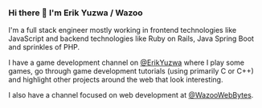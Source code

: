 ### Hi there 👋 I'm Erik Yuzwa / Wazoo

I'm a full stack engineer mostly working in frontend technologies like JavaScript and backend technologies like Ruby on Rails, Java Spring Boot
and sprinkles of PHP.

I have a game development channel on [@ErikYuzwa](https://www.youtube.com/@ErikYuzwa) where I play some games, go through game
development tutorials (using primarily C or C++) and highlight other projects around the web that look interesting.

I also have a channel focused on web development at [@WazooWebBytes](https://www.youtube.com/@WazooWebBytes).

<!--
**erikyuzwa/erikyuzwa** is a ✨ _special_ ✨ repository because its `README.md` (this file) appears on your GitHub profile.

Here are some ideas to get you started:

- 🔭 I’m currently working on ...
- 🌱 I’m currently learning ...
- 👯 I’m looking to collaborate on ...
- 🤔 I’m looking for help with ...
- 💬 Ask me about ...
- 📫 How to reach me: ...
- 😄 Pronouns: ...
- ⚡ Fun fact: ...
-->
